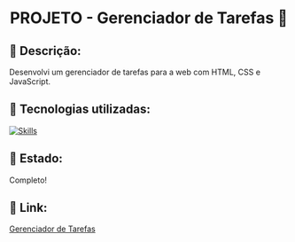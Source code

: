 <h1 align="center">PROJETO - Gerenciador de Tarefas 📝</h1>

## :memo: Descrição:
Desenvolvi um gerenciador de tarefas para a web com HTML, CSS e JavaScript.

## :wrench: Tecnologias utilizadas:
[![Skills](https://skillicons.dev/icons?i=vscode,html,css,javascript&theme=light)](https://skillicons.dev)

## 🧭 Estado:
Completo!

## 📌 Link:
<a href="">Gerenciador de Tarefas</a>
